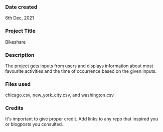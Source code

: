 ### Date created
6th Dec, 2021

### Project Title
Bikeshare

### Description
The project gets inputs from users and displays information about 
most favourite activities and the time of occurrence based on the given inputs.

### Files used
chicago.csv, new_york_city.csv, and washington.csv

### Credits
It's important to give proper credit. Add links to any repo that inspired you or blogposts you consulted.

